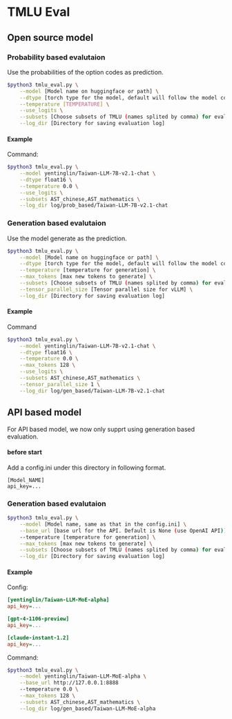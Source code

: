 # TMLU Eval

## Open source model

### Probability based evalutaion

Use the probabilities of the option codes as prediction.

```bash
$python3 tmlu_eval.py \
	--model [Model name on huggingface or path] \
	--dtype [torch type for the model, default will follow the model config] \
	--temperature [TEMPERATURE] \
	--use_logits \
	--subsets [Choose subsets of TMLU (names splited by comma) for evalutaion. Default is 'ALL'] \
	--log_dir [Directory for saving evaluation log]
```

#### Example

Command:

```bash
$python3 tmlu_eval.py \
	--model yentinglin/Taiwan-LLM-7B-v2.1-chat \
	--dtype float16 \
	--temperature 0.0 \
	--use_logits \
	--subsets AST_chinese,AST_mathematics \
	--log_dir log/prob_based/Taiwan-LLM-7B-v2.1-chat
```

### Generation based evalutaion

Use the model generate as the prediction.

```bash
$python3 tmlu_eval.py \
	--model [Model name on huggingface or path] \
	--dtype [torch type for the model, default will follow the model config] \
	--temperature [temperature for generation] \
	--max_tokens [max new tokens to generate] \
	--subsets [Choose subsets of TMLU (names splited by comma) for evalutaion. Default is 'ALL']  \
	--tensor_parallel_size [Tensor parallel size for vLLM] \
	--log_dir [Directory for saving evaluation log]
```

#### Example

Command

```bash
$python3 tmlu_eval.py \
	--model yentinglin/Taiwan-LLM-7B-v2.1-chat \
	--dtype float16 \
	--temperature 0.0 \
	--max_tokens 128 \
	--use_logits \
	--subsets AST_chinese,AST_mathematics \
	--tensor_parallel_size 1 \
	--log_dir log/gen_based/Taiwan-LLM-7B-v2.1-chat
```

## API based model

For API based model, we now only supprt using generation based evaluation.

#### before start

Add a config.ini under this directory in following format.

```
[Model_NAME]
api_key=...
```

### Generation based evalutaion

```bash
$python3 tmlu_eval.py \
	--model [Model name, same as that in the config.ini] \
	--base_url [base url for the API. Default is None (use OpenAI API)]
	--temperature [temperature for generation] \
	--max_tokens [max new tokens to generate] \
	--subsets [Choose subsets of TMLU (names splited by comma) for evalutaion. Default is 'ALL'] \
	--log_dir [Directory for saving evaluation log]
```

#### Example

Config:

```ini
[yentinglin/Taiwan-LLM-MoE-alpha]
api_key=...

[gpt-4-1106-preview]
api_key=...

[claude-instant-1.2]
api_key=...
```

Command:

```bash
$python3 tmlu_eval.py \
	--model yentinglin/Taiwan-LLM-MoE-alpha \
	--base_url http://127.0.0.1:8888
	--temperature 0.0 \
	--max_tokens 128 \
	--subsets AST_chinese,AST_mathematics \
	--log_dir log/gen_based/Taiwan-LLM-MoE-alpha
```


